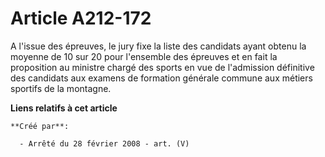 # Article A212-172

A l'issue des épreuves, le jury fixe la liste des candidats ayant obtenu la moyenne de 10 sur 20 pour l'ensemble des épreuves
et en fait la proposition au ministre chargé des sports en vue de l'admission définitive des candidats aux examens de
formation générale commune aux métiers sportifs de la montagne.

**Liens relatifs à cet article**

	**Créé par**:

	  - Arrêté du 28 février 2008 - art. (V)
